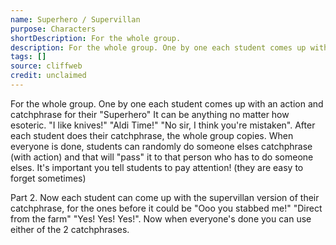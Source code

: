 ```yaml
---
name: Superhero / Supervillan
purpose: Characters
shortDescription: For the whole group.
description: For the whole group. One by one each student comes up with an action and catchphrase for their "Superhero" It can be anything no matter how esoteric.
tags: []
source: cliffweb
credit: unclaimed
---
```


For the whole group. One by one each student comes up with an action and catchphrase for their "Superhero" It can be anything no matter how esoteric. "I like knives!" "Aldi Time!" "No sir, I think you're mistaken". After each student does their catchphrase, the whole group copies. When everyone is done, students can randomly do someone elses catchphrase (with action) and that will "pass" it to that person who has to do someone elses. It's important you tell students to pay attention! (they are easy to forget sometimes)

Part 2. Now each student can come up with the supervillan version of their catchphrase, for the ones before it could be "Ooo you stabbed me!" "Direct from the farm" "Yes! Yes! Yes!". Now when everyone's done you can use either of the 2 catchphrases.
